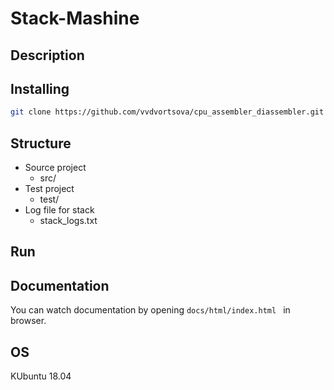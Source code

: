 # Stack-Mashine

## Description

## Installing
```bash
git clone https://github.com/vvdvortsova/cpu_assembler_diassembler.git
```
## Structure
- Source project 
    - src/
- Test project
    - test/
- Log file for stack
    - stack_logs.txt
## Run

## Documentation
You can watch documentation by opening
```docs/html/index.html ``` in browser.

## OS
 KUbuntu 18.04